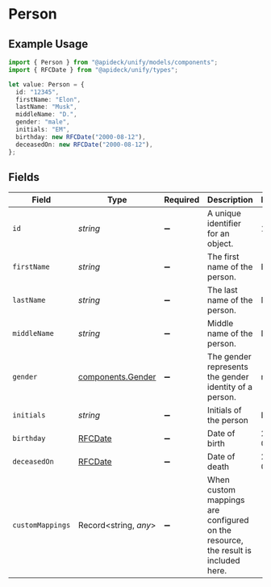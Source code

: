 # Person

## Example Usage

```typescript
import { Person } from "@apideck/unify/models/components";
import { RFCDate } from "@apideck/unify/types";

let value: Person = {
  id: "12345",
  firstName: "Elon",
  lastName: "Musk",
  middleName: "D.",
  gender: "male",
  initials: "EM",
  birthday: new RFCDate("2000-08-12"),
  deceasedOn: new RFCDate("2000-08-12"),
};
```

## Fields

| Field                                                                             | Type                                                                              | Required                                                                          | Description                                                                       | Example                                                                           |
| --------------------------------------------------------------------------------- | --------------------------------------------------------------------------------- | --------------------------------------------------------------------------------- | --------------------------------------------------------------------------------- | --------------------------------------------------------------------------------- |
| `id`                                                                              | *string*                                                                          | :heavy_minus_sign:                                                                | A unique identifier for an object.                                                | 12345                                                                             |
| `firstName`                                                                       | *string*                                                                          | :heavy_minus_sign:                                                                | The first name of the person.                                                     | Elon                                                                              |
| `lastName`                                                                        | *string*                                                                          | :heavy_minus_sign:                                                                | The last name of the person.                                                      | Musk                                                                              |
| `middleName`                                                                      | *string*                                                                          | :heavy_minus_sign:                                                                | Middle name of the person.                                                        | D.                                                                                |
| `gender`                                                                          | [components.Gender](../../models/components/gender.md)                            | :heavy_minus_sign:                                                                | The gender represents the gender identity of a person.                            | male                                                                              |
| `initials`                                                                        | *string*                                                                          | :heavy_minus_sign:                                                                | Initials of the person                                                            | EM                                                                                |
| `birthday`                                                                        | [RFCDate](../../types/rfcdate.md)                                                 | :heavy_minus_sign:                                                                | Date of birth                                                                     | 2000-08-12                                                                        |
| `deceasedOn`                                                                      | [RFCDate](../../types/rfcdate.md)                                                 | :heavy_minus_sign:                                                                | Date of death                                                                     | 2000-08-12                                                                        |
| `customMappings`                                                                  | Record<string, *any*>                                                             | :heavy_minus_sign:                                                                | When custom mappings are configured on the resource, the result is included here. |                                                                                   |